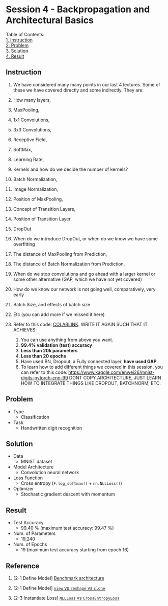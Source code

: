 # Session 4 - Backpropagation and Architectural Basics

Table of Contents:  
[1. Instruction](#instruction)  
[2. Problem](#problem)  
[3. Solution](#solution)  
[4. Result](#result)  


<a name="instruction"/>

## Instruction

1. We have considered many many points in our last 4 lectures. Some of these we have covered directly and some indirectly. They are:
  1. How many layers,
  2. MaxPooling,
  3. 1x1 Convolutions,
  4. 3x3 Convolutions,
  5. Receptive Field,
  6. SoftMax,
  7. Learning Rate,
  8. Kernels and how do we decide the number of kernels?
  9. Batch Normalization,
  10. Image Normalization,
  11. Position of MaxPooling,
  12. Concept of Transition Layers,
  13. Position of Transition Layer,
  14. DropOut
  15. When do we introduce DropOut, or when do we know we have some overfitting
  16. The distance of MaxPooling from Prediction,
  17. The distance of Batch Normalization from Prediction,
  18. When do we stop convolutions and go ahead with a larger kernel or some other alternative (GAP, which we have not yet covered)
  19. How do we know our network is not going well, comparatively, very early
  20. Batch Size, and effects of batch size
  21. Etc (you can add more if we missed it here)

2. Refer to this code: [COLABLINK](https://colab.research.google.com/drive/1uJZvJdi5VprOQHROtJIHy0mnY2afjNlx). WRITE IT AGAIN SUCH THAT IT ACHIEVES:
    1. You can use anything from above you want. 
    2. **99.4% validation (test) accuracy**
    3. **Less than 20k parameters**
    4. **Less than 20 epochs**
    5. Have used BN, Dropout, a Fully connected layer, **have used GAP**. 
    6. To learn how to add different things we covered in this session, you can refer to this code: https://www.kaggle.com/enwei26/mnist-digits-pytorch-cnn-99 DONT COPY ARCHITECTURE, JUST LEARN HOW TO INTEGRATE THINGS LIKE DROPOUT, BATCHNORM, ETC.

<a name="problem"/>

## Problem

- Type
    - Classification
- Task
    - Handwritten digit recognition

<a name="solution"/>

## Solution

- Data
    - MNIST dataset
- Model Architecture
    - Convolution neural network
- Loss Function
    - Cross entropy (`F.log_softmax()` + `nn.NLLLoss()`)
- Optimizer
    - Stochastic gradient descent with momentum

<a name="result"/>

## Result

- Test Accuracy
    - 99.40 % (maximum test accuracy: 99.47 %)
- Num. of Parameters
    - 19,240
- Num. of Epochs
    - 19 (maximum test accuracy starting from epoch 16)

## Reference

1. [2-1 Define Model] [Benchmark architecture](https://medium.com/@ravivaishnav20/handwritten-digit-recognition-using-pytorch-get-99-5-accuracy-in-20-k-parameters-bcb0a2bdfa09)

2. [2-1 Define Model] [`view` vs `reshape` vs `clone`](https://stackoverflow.com/questions/49643225/whats-the-difference-between-reshape-and-view-in-pytorch)

3. [2-3 Instantiate Loss] [`NLLLoss` vs `CrossEntropyLoss`](https://github.com/rasbt/stat479-deep-learning-ss19/blob/master/other/pytorch-lossfunc-cheatsheet.md)
